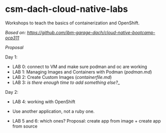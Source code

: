# csm-dach-cloud-native-labs
Workshops to teach the basics of containerization and OpenShift.

_Based on: https://github.com/ibm-garage-dach/cloud-native-bootcamp-ocp311_

_Proposal_

Day 1:

 * LAB 0: connect to VM and make sure podman and oc are working
 * LAB 1: Managing Images and Containers with Podman (_podman.md_)
 * LAB 2: Create Custom Images (_containerfile.md_)
 * LAB 3: _is there enough time to add something else?__

Day 2:

 * LAB 4: working with OpenShift
- Use another application, not a ruby one.

 * LAB 5 and 6: which ones? Proposal: create app from image + create app from source

